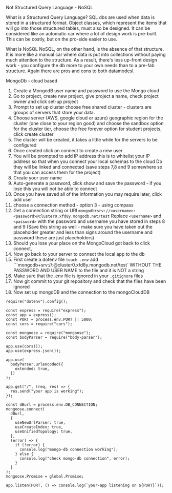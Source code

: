Not Structured Query Language - NoSQL

What is a Structured Query Language?
SQL dbs are used when data is stored in a structured format. Object classes, which represent the items that will go into those structured tables, must also be designed. It can be considered like an automatic car where a lot of design work is pre-built. This can be costly, but on the pro-side easier to use.

What is NoSQL
NoSQL, on the other hand, is the absence of that structure. It is more like a manual car where data is put into collections without paying much attention to the structure. As a result, there's less up-front design work - you configure the db more to your own needs than to a pre-fab structure. Again there are pros and cons to both datamodesl.

MongoDb - cloud based

1. Create a MongodB user name and password to use the Mongo cloud
2. Go to project, create new project, give project a name, check project owner and click set-up project
3. Prompt to set up cluster choose free shared cluster - clusters are groups of servers that store your data.
4. Choose server (AWS, google cloud or azure) geographic region for the cluster (one close to your region good) and choose the sandbox option for the cluster tier, choose the free forever option for student projects, click create cluster
5. The cluster will be created, it takes a little while for the servers to be configured
6. Once created click on connect to create a new user
7. You will be prompted to add IP address this is to whitelist your IP address so that when you connect your local schemas to the cloud Db they will be linked and connected (save steps 7,8 and 9 somewhere so that you can access them for the project)
8. Create your user name
9. Auto-generate a password, click show and save the password - if you lose this you will not be able to connect
10. Once you have saved all of the information you may require later, click add user
11. choose a connection method - option 3 - using compass
12. Get a connection string or URI
    `mongodb+srv://<username>:<password>@cluster0.xfd8y.mongodb.net/test`
    Replace `<username>` and `<password>` with the password and username you have stored in steps 8 and 9 (Save this string as well - make sure you have taken out the placeholder greater and less than signs around the username and password these are just placeholders)
13. Should you lose your place on the MongoCloud got back to click connect,
14. Now go back to your server to connect the local app to the db
15. First create a dotenv file `touch .env` add ```mongodb+srv://<username>:<password>@cluster0.xfd8y.mongodb.net/test` WITHOUT THE PASSWORD AND USER NAME to the file and it is NOT a string
16. Make sure that the .env file is ignored in your `.gitignore` files
17. Now git commit to your git repository and check that the files have been ignored
18. Now set up mongoDB and the connection to the mongoCloudDB

```
require("dotenv").config();

const express = require("express");
const app = express();
const PORT = process.env.PORT || 5000;
const cors = require("cors");

const mongoose = require("mongoose");
const bodyParser = require("body-parser");

app.use(cors());
app.use(express.json());

app.use(
  bodyParser.urlencoded({
    extended: true,
  })
);

app.get("/", (req, res) => {
  res.send("your app is working");
});

const dBurl = process.env.DB_CONNECTION;
mongoose.connect(
  dBurl,
  {
    useNewUrlParser: true,
    useCreateIndex: true,
    useUnifiedTopology: true,
  },
  (error) => {
    if (!error) {
      console.log("mongo-db connection working");
    } else {
      console.log("check mongo-db connection", error);
    }
  }
);
mongoose.Promise = global.Promise;

app.listen(PORT, () => console.log(`your-app listening on ${PORT}`));
```
